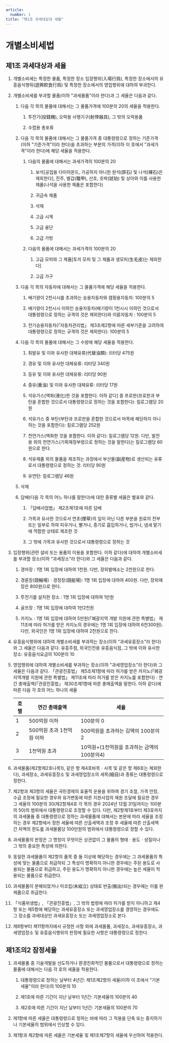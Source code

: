 ```yaml
---
article:
  number: 1
title: "제1조 과세대상과 세율"
---
```

# 개별소비세법

## 제1조 과세대상과 세율

1. 개별소비세는 특정한 물품, 특정한 장소 입장행위(入場行爲), 특정한 장소에서의 유흥음식행위(遊興飮食行爲) 및 특정한 장소에서의 영업행위에 대하여 부과한다.

2. 개별소비세를 부과할 물품(이하 "과세물품"이라 한다)과 그 세율은 다음과 같다.

    1. 다음 각 목의 물품에 대해서는 그 물품가격에 100분의 20의 세율을 적용한다.

        1. 투전기(投錢機), 오락용 사행기구(射倖器具), 그 밖의 오락용품

        2. 수렵용 총포류

    2. 다음 각 목의 물품에 대해서는 그 물품가격 중 대통령령으로 정하는 기준가격(이하 "기준가격"이라 한다)을 초과하는 부분의 가격(이하 이 호에서 "과세가격"이라 한다)에 해당 세율을 적용한다.

        1. 다음의 물품에 대해서는 과세가격의 100분의 20

            1. 보석[공업용 다이아몬드, 가공하지 아니한 원석(原石) 및 나석(裸石)은 제외한다], 진주, 별갑(鼈甲), 산호, 호박(琥珀) 및 상아와 이를 사용한 제품(나석을 사용한 제품은 포함한다)

            2. 귀금속 제품

            3. 삭제

            4. 고급 시계

            5. 고급 융단

            6. 고급 가방

        2. 다음의 물품에 대해서는 과세가격의 100분의 20

            1. 고급 모피와 그 제품[토끼 모피 및 그 제품과 생모피(生毛皮)는 제외한다]

            2. 고급 가구

    3. 다음 각 목의 자동차에 대해서는 그 물품가격에 해당 세율을 적용한다.

        1. 배기량이 2천시시를 초과하는 승용자동차와 캠핑용자동차: 100분의 5

        2. 배기량이 2천시시 이하인 승용자동차(배기량이 1천시시 이하인 것으로서 대통령령으로 정하는 규격의 것은 제외한다)와 이륜자동차 : 100분의 5

        3. 전기승용자동차(「자동차관리법」 제3조제2항에 따른 세부기준을 고려하여 대통령령으로 정하는 규격의 것은 제외한다): 100분의 5

    4. 다음 각 목의 물품에 대해서는 그 수량에 해당 세율을 적용한다.

        1. 휘발유 및 이와 유사한 대체유류(代替油類): 리터당 475원

        2. 경유 및 이와 유사한 대체유류: 리터당 340원

        3. 등유 및 이와 유사한 대체유류: 리터당 90원

        4. 중유(重油) 및 이와 유사한 대체유류: 리터당 17원

        5. 석유가스[액화(液化)한 것을 포함한다. 이하 같다] 중 프로판(프로판과 부탄을 혼합한 것으로서 대통령령으로 정하는 것을 포함한다): 킬로그램당 20원

        6. 석유가스 중 부탄(부탄과 프로판을 혼합한 것으로서 마목에 해당하지 아니하는 것을 포함한다): 킬로그램당 252원

        7. 천연가스(액화한 것을 포함한다. 이하 같다): 킬로그램당 12원. 다만, 발전용 외의 천연가스(기획재정부령으로 정하는 것을 말한다)는 킬로그램당 60원으로 한다.

        8. 석유제품 외의 물품을 제조하는 과정에서 부산물(副産物)로 생산되는 유류로서 대통령령으로 정하는 것: 리터당 90원

        9. 유연탄: 킬로그램당 46원

    5. 삭제

    6. 담배(다음 각 목의 어느 하나를 말한다)에 대한 종류별 세율은 별표와 같다.

        1. 「담배사업법」 제2조제1호에 따른 담배

        2. 가목과 유사한 것으로서 연초(煙草)의 잎이 아닌 다른 부분을 원료의 전부 또는 일부로 하여 피우거나, 빨거나, 증기로 흡입하거나, 씹거나, 냄새 맡기에 적합한 상태로 제조한 것

        3. 그 밖에 가목과 유사한 것으로서 대통령령으로 정하는 것

3. 입장행위(관련 설비 또는 용품의 이용을 포함한다. 이하 같다)에 대하여 개별소비세를 부과할 장소(이하 "과세장소"라 한다)와 그 세율은 다음과 같다.

    1. 경마장 : 1명 1회 입장에 대하여 1천원. 다만, 장외발매소는 2천원으로 한다.

    2. 경륜장(競輪場)ㆍ경정장(競艇場): 1명 1회 입장에 대하여 400원. 다만, 장외매장은 800원으로 한다.

    3. 투전기를 설치한 장소 : 1명 1회 입장에 대하여 1만원

    4. 골프장 : 1명 1회 입장에 대하여 1만2천원

    5. 카지노 : 1명 1회 입장에 대하여 5만원(「폐광지역 개발 지원에 관한 특별법」 제11조에 따라 허가를 받은 카지노의 경우에는 1명 1회 입장에 대하여 6천300원). 다만, 외국인은 1명 1회 입장에 대하여 2천원으로 한다.

4. 유흥음식행위에 대하여 개별소비세를 부과하는 장소(이하 "과세유흥장소"라 한다)와 그 세율은 다음과 같다.
유흥주점, 외국인전용 유흥음식점, 그 밖에 이와 유사한 장소: 유흥음식요금의 100분의 10

5. 영업행위에 대하여 개별소비세를 부과하는 장소(이하 "과세영업장소"라 한다)와 그 세율은 다음과 같다.
「관광진흥법」 제5조제1항에 따라 허가를 받은 카지노(「폐광지역개발 지원에 관한 특별법」 제11조에 따라 허가를 받은 카지노를 포함한다) : 연간 총매출액(「관광진흥법」 제30조제1항에 따른 총매출액을 말한다. 이하 같다)에 따른 다음 각 호의 어느 하나의 세율

    | 호별 | 연간 총매출액             | 세율                                      |
    |------|-------------------------|-------------------------------------------|
    | 1    | 500억원 이하             | 100분의 0                                 |
    | 2    | 500억원 초과 1천억원 이하 | 500억원을 초과하는 김액의 100분의 2        |
    | 3    | 1천억원 초과             | 10억원+(1천억원을 초과하는 금액의 100분의4) |

6. 과세물품(제2항제2호나목1), 같은 항 제4호바목ㆍ사목 및 같은 항 제6호는 제외한다), 과세장소, 과세유흥장소 및 과세영업장소의 세목(細目)과 종류는 대통령령으로 정한다.

7. 제2항과 제3항의 세율은 국민경제의 효율적 운용을 위하여 경기 조절, 가격 안정, 수급 조정에 필요한 경우와 유가변동에 따른 지원사업의 재원 조달에 필요한 경우 그 세율의 100분의 30(제2항제4호 각 목의 경우 2024년 12월 31일까지는 100분의 50)의 범위에서 대통령령으로 조정할 수 있다. 다만, 제2항제1호부터 제3호까지의 과세물품 중 대통령령으로 정하는 과세물품에 대해서는 본문에 따라 세율을 조정하는 경우 제2항에서 정한 세율에 따른 산출세액과 조정 후 세율에 따른 산출세액 간 차액의 한도를 과세물품당 100만원의 범위에서 대통령령으로 정할 수 있다.

8. 과세물품의 판정은 그 명칭이 무엇이든 상관없이 그 물품의 형태ㆍ용도ㆍ성질이나 그 밖의 중요한 특성에 의한다.

9. 동일한 과세물품이 제2항의 품목 중 둘 이상에 해당하는 경우에는 그 과세물품의 특성에 맞는 물품으로 취급하되 그 특성이 명확하지 아니한 경우에는 주된 용도로 사용되는 물품으로 취급하고, 주된 용도가 명확하지 아니한 경우에는 높은 세율이 적용되는 물품으로 취급한다.

10. 과세물품이 분해되었거나 미조립(未組立) 상태로 반출(搬出)되는 경우에는 이를 완제품으로 취급한다.

11. 「식품위생법」, 「관광진흥법」, 그 밖의 법령에 따라 허가를 받지 아니하고 제4항 또는 제5항에 해당하는 과세유흥장소 또는 과세영업장소를 경영하는 경우에도 그 장소를 과세대상인 과세유흥장소 또는 과세영업장소로 본다.

12. 제8항부터 제11항까지에서 규정한 사항 외에 과세물품, 과세장소, 과세유흥장소, 과세영업장소 및 유흥음식행위의 판정에 필요한 사항은 대통령령으로 정한다.

## 제1조의2 잠정세율

1. 과세물품 중 기술개발을 선도하거나 환경친화적인 물품으로서 대통령령으로 정하는 물품에 대해서는 다음 각 호의 세율을 적용한다.

    1. 대통령령으로 정하는 날부터 4년간: 제1조제2항의 세율(이하 이 조에서 "기본세율"이라 한다)의 100분의 10

    2. 제1호에 따른 기간이 지난 날부터 1년간: 기본세율의 100분의 40

    3. 제2호에 따른 기간이 지난 날부터 1년간: 기본세율의 100분의 70

2. 제1항에 따른 세율은 대통령령으로 정하는 바에 따라 그 적용을 단축 또는 중지하거나 기본세율의 범위에서 인상할 수 있다.

3. 제1항과 제2항에 따른 세율은 기본세율 및 제1조제7항의 세율에 우선하여 적용한다.
